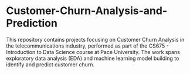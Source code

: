 # Customer-Churn-Analysis-and-Prediction
This repository contains projects focusing on Customer Churn Analysis in the telecommunications industry, performed as part of the CS675 - Introduction to Data Science course at Pace University. The work spans exploratory data analysis (EDA) and machine learning model building to identify and predict customer churn.
